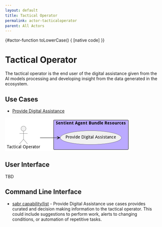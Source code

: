 ```yaml
---
layout: default
title: Tactical Operator
permalink: actor-tacticaloperator
parent: All Actors
---
```


{#actor-function toLowerCase() { [native code] }}

# Tactical Operator

The tactical operator is the end user of the digital assistance given from the AI models processing and developing insight from the data generated in the ecosystem.



## Use Cases

* [Provide Digital Assistance](usecase-ProvideDigitalAssistance)


![Use Case Diagram](./usecase.png)

## User Interface
TBD

## Command Line Interface
* [ sabr capability/list](action--sabr-capability-list) - Provide Digital Assistance use cases provides curated and decision making information to the tactical operator. This could include suggestions to perform work, alerts to changing conditions, or automation of repetitive tasks.

